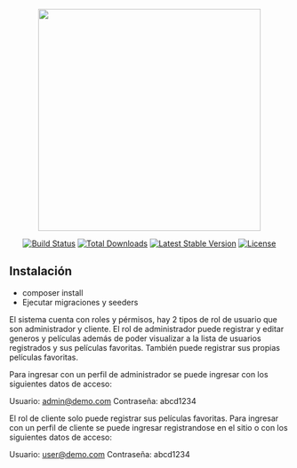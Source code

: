 <p align="center"><img src="https://res.cloudinary.com/dtfbvvkyp/image/upload/v1566331377/laravel-logolockup-cmyk-red.svg" width="400"></p>

<p align="center">
<a href="https://travis-ci.org/laravel/framework"><img src="https://travis-ci.org/laravel/framework.svg" alt="Build Status"></a>
<a href="https://packagist.org/packages/laravel/framework"><img src="https://poser.pugx.org/laravel/framework/d/total.svg" alt="Total Downloads"></a>
<a href="https://packagist.org/packages/laravel/framework"><img src="https://poser.pugx.org/laravel/framework/v/stable.svg" alt="Latest Stable Version"></a>
<a href="https://packagist.org/packages/laravel/framework"><img src="https://poser.pugx.org/laravel/framework/license.svg" alt="License"></a>
</p>

## Instalación

- composer install
- Ejecutar migraciones y seeders

El sistema cuenta con roles y pérmisos, hay 2 tipos de rol de usuario que son administrador y cliente.
El rol de administrador puede registrar y editar generos y películas además de poder visualizar a la lista de usuarios registrados y sus películas favoritas.
También puede registrar sus propias películas favoritas.

Para ingresar con un perfil de administrador se puede ingresar con los siguientes datos de acceso:

Usuario: admin@demo.com
Contraseña: abcd1234

El rol de cliente solo puede registrar sus películas favoritas.
Para ingresar con un perfil de cliente se puede ingresar registrandose en el sitio o con los siguientes datos de acceso:

Usuario: user@demo.com
Contraseña: abcd1234




